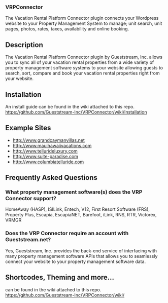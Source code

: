 ### VRPConnector ###
The Vacation Rental Platform Connector plugin connects your Wordpress website to your Property Management System to manage; unit search, unit pages, photos, rates, taxes, availability and online booking.  

## Description ##
The Vacation Rental Platform Connector plugin by Gueststream, Inc. allows you to sync all of your vacation rental
properties from a wide variety of property management software systems to your website allowing guests to
search, sort, compare and book your vacation rental properties right from your website.

## Installation ##
An install guide can be found in the wiki attached to this repo.
https://github.com/Gueststream-Inc/VRPConnector/wiki/Installation

## Example Sites ##
* http://www.grandcaymanvillas.net
* http://www.mauihawaiivacations.com
* http://www.tellurideluxury.com
* http://www.suite-paradise.com
* http://www.columbiatelluride.com

## Frequently Asked Questions ##

### What property management software(s) does the VRP Connector support? ###

HomeAway (HASP), ISILink, Entech, V12, First Resort Software (FRS), Property Plus, Escapia, EscapiaNET, Barefoot, iLink, RNS, RTR, Victorex, VRMGR

### Does the VRP Connector require an account with Gueststream.net? ###

Yes, Gueststream, Inc. provides the back-end service of interfacing with many property management software APIs 
that allows you to seamlessly connect your website to your property management software data.

## Shortcodes, Theming and more... ##
can be found in the wiki attached to this repo.
https://github.com/Gueststream-Inc/VRPConnector/wiki/
